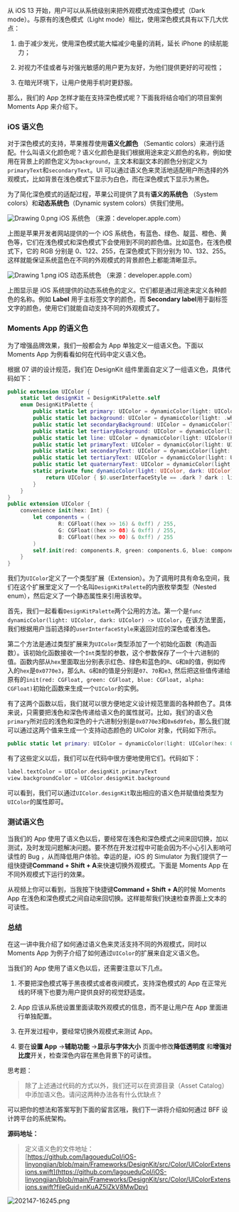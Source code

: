 从 iOS 13 开始，用户可以从系统级别来把外观模式改成深色模式（Dark mode）。与原有的浅色模式（Light mode）相比，使用深色模式具有以下几大优点：

1. 由于减少发光，使用深色模式能大幅减少电量的消耗，延长 iPhone 的续航能力；

2. 对视力不佳或者与对强光敏感的用户更为友好，为他们提供更好的可视性；

3. 在暗光环境下，让用户使用手机时更舒服。

那么，我们的 App 怎样才能在支持深色模式呢？下面我将结合咱们的项目案例 Moments App 来介绍下。

### iOS 语义色

对于深色模式的支持，苹果推荐使用**语义化颜色** （Semantic colors）来进行适配。什么叫语义化颜色呢？语义化颜色是我们根据用途来定义颜色的名称，例如使用在背景上的颜色定义为`background`，主文本和副文本的颜色分别定义为`primaryText`和`secondaryText`。UI 可以通过语义色来灵活地适配用户所选择的外观模式，比如背景在浅色模式下显示为白色，而在深色模式下显示为黑色。

为了简化深色模式的适配过程，苹果公司提供了具有**语义的系统色** （System colors）和**动态系统色**（Dynamic system colors）供我们使用。

<Image alt="Drawing 0.png" src="https://s0.lgstatic.com/i/image6/M01/32/20/CioPOWBtbFCAc4E2AADtEG1CRbc357.png"/>  
iOS 系统色 （来源：developer.apple.com）

上图是苹果开发者网站提供的一个 iOS 系统色，有蓝色、绿色、靛蓝、橙色、黄色等，它们在浅色模式和深色模式下会使用到不同的颜色值。比如蓝色，在浅色模式下，它的 RGB 分别是 0、122、255，在深色模式下则分别为 10、132、255。这样就能保证系统蓝色在不同的外观模式的背景颜色上都能清晰显示。

<Image alt="Drawing 1.png" src="https://s0.lgstatic.com/i/image6/M01/32/20/CioPOWBtbF6AHsamAACvBohqBt8079.png"/>  
iOS 动态系统色 （来源：developer.apple.com）

上图显示是 iOS 系统提供的动态系统色的定义。它们都是通过用途来定义各种颜色的名称。例如 **Label** 用于主标签文字的颜色，而 **Secondary label**用于副标签文字的颜色，使用它们就能自动支持不同的外观模式了。

### Moments App 的语义色

为了增强品牌效果，我们一般都会为 App 单独定义一组语义色。下面以 Moments App 为例看看如何在代码中定义语义色。

根据 07 讲的设计规范，我们在 DesignKit 组件里面自定义了一组语义色，具体代码如下：

```swift
public extension UIColor {
    static let designKit = DesignKitPalette.self
    enum DesignKitPalette {
        public static let primary: UIColor = dynamicColor(light: UIColor(hex: 0x0770e3), dark: UIColor(hex: 0x6d9feb))
        public static let background: UIColor = dynamicColor(light: .white, dark: .black)
        public static let secondaryBackground: UIColor = dynamicColor(light: UIColor(hex: 0xf1f2f8), dark: UIColor(hex: 0x1D1B20))
        public static let tertiaryBackground: UIColor = dynamicColor(light: .white, dark: UIColor(hex: 0x2C2C2E))
        public static let line: UIColor = dynamicColor(light: UIColor(hex: 0xcdcdd7), dark: UIColor(hex: 0x48484A))
        public static let primaryText: UIColor = dynamicColor(light: UIColor(hex: 0x111236), dark: .white)
        public static let secondaryText: UIColor = dynamicColor(light: UIColor(hex: 0x68697f), dark: UIColor(hex: 0x8E8E93))
        public static let tertiaryText: UIColor = dynamicColor(light: UIColor(hex: 0x8f90a0), dark: UIColor(hex: 0x8E8E93))
        public static let quaternaryText: UIColor = dynamicColor(light: UIColor(hex: 0xb2b2bf), dark: UIColor(hex: 0x8E8E93))
        static private func dynamicColor(light: UIColor, dark: UIColor) -> UIColor {
            return UIColor { $0.userInterfaceStyle == .dark ? dark : light }
        }
    }
}
public extension UIColor {
    convenience init(hex: Int) {
        let components = (
                R: CGFloat((hex >> 16) & 0xff) / 255,
                G: CGFloat((hex >> 08) & 0xff) / 255,
                B: CGFloat((hex >> 00) & 0xff) / 255
        )
        self.init(red: components.R, green: components.G, blue: components.B, alpha: 1)
    }
}
```

我们为`UIColor`定义了一个类型扩展（Extension）。为了调用时具有命名空间，我们在这个扩展里定义了一个名叫`DesignKitPalette`的内嵌枚举类型（Nested enum），然后定义了一个静态属性来引用该枚举。  

首先，我们一起看看`DesignKitPalette`两个公用的方法。第一个是`func dynamicColor(light: UIColor, dark: UIColor) -> UIColor`，在该方法里面，我们根据用户当前选择的`userInterfaceStyle`来返回对应的深色或者浅色。

第二个方法是通过类型扩展来为`UIColor`类型添加了一个初始化函数（构造函数）。该初始化函数接收一个`Int`类型的参数，这个参数保存了一个十六进制的值。函数内部从`hex`里面取出分别表示红色、绿色和蓝色的`R`、`G`和`B`的值，例如传入的`hex`是`0x0770e3`，那么`R`、`G`和`B`的值是分别是`07`、`70`和`e3`, 然后把这些值传递给原有的`init(red: CGFloat, green: CGFloat, blue: CGFloat, alpha: CGFloat)`初始化函数来生成一个`UIColor`的实例。

有了这两个函数以后，我们就可以很方便地定义设计规范里面的各种颜色了。具体来说，只需要把浅色和深色传递给语义色的属性就可。比如，我们的语义色`primary`所对应的浅色和深色的十六进制分别是`0x0770e3`和`0x6d9feb`，那么我们就可以通过这两个值来生成一个支持动态颜色的 UIColor 对象，代码如下所示。

```swift
public static let primary: UIColor = dynamicColor(light: UIColor(hex: 0x0770e3), dark: UIColor(hex: 0x6d9feb))
```

有了这些定义以后，我们可以在代码中很方便地使用它们。代码如下：

```swift
label.textColor = UIColor.designKit.primaryText
view.backgroundColor = UIColor.designKit.background
```

可以看到，我们可以通过`UIColor.designKit`取出相应的语义色并赋值给类型为`UIColor`的属性即可。

### 测试语义色

当我们的 App 使用了语义色以后，要经常在浅色和深色模式之间来回切换，加以测试，及时发现问题解决问题。要不然在开发过程中可能会因为不小心引入影响可读性的 Bug ，从而降低用户体验。幸运的是，iOS 的 Simulator 为我们提供了一组快捷键**Command + Shift + A**来快速切换外观模式。下面是 Moments App 在不同外观模式下运行的效果。

从视频上你可以看到，当我按下快捷键**Command + Shift + A**的时候 Moments App 在浅色和深色模式之间自动来回切换。这样能帮我们快速检查界面上文本的可读性。

### 总结

在这一讲中我介绍了如何通过语义色来灵活支持不同的外观模式，同时以 Moments App 为例子介绍了如何通过`UIColor`的扩展来自定义语义色。

当我们的 App 使用了语义色以后，还需要注意以下几点。

1. 不要把深色模式等于黑夜模式或者夜间模式，支持深色模式的 App 在正常光线的环境下也要为用户提供良好的视觉舒适度。

2. App 应该从系统设置里面读取外观模式的信息，而不是让用户在 App 里面进行单独配置。

3. 在开发过程中，要经常切换外观模式来测试 App。

4. 要在**设置 App** -\>**辅助功能** -\>**显示与字体大小** 页面中修改**降低透明度** 和**增强对比度**开关，检查深色内容在黑色背景下的可读性。

思考题：
> 除了上述通过代码的方式以外，我们还可以在资源目录（Asset Catalog）中添加语义色。请问这两种办法各有什么优缺点？

可以把你的想法和答案写到下面的留言区哦，我们下一讲将介绍如何通过 BFF 设计跨平台的系统架构。

**源码地址：**
> 定义语义色的文件地址：  
> [https://github.com/lagoueduCol/iOS-linyongjian/blob/main/Frameworks/DesignKit/src/Color/UIColorExtensions.swift](https://github.com/lagoueduCol/iOS-linyongjian/blob/main/Frameworks/DesignKit/src/Color/UIColorExtensions.swift?fileGuid=nKuAZ5IZkV8MwDpv)

<Image alt="202147-16245.png" src="https://s0.lgstatic.com/i/image6/M00/32/18/Cgp9HWBtbMaAReZYAAgQoLEBfco091.png"/>
